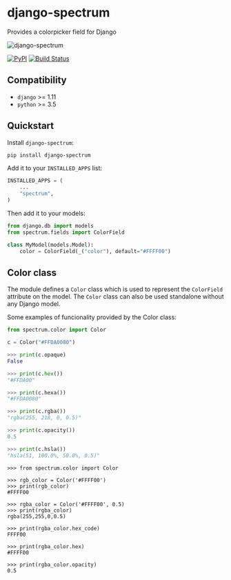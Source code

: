 # django-spectrum
Provides a colorpicker field for Django

![django-spectrum](http://joxi.ru/l2ZPn43iRE3yDr.png)

[![PyPI](https://img.shields.io/pypi/v/django-spectrum.svg)](https://pypi.org/project/django-spectrum/)
[![Build Status](https://travis-ci.org/dldevinc/django-spectrum.svg?branch=master)](https://travis-ci.org/dldevinc/django-spectrum)

## Compatibility
* `django` >= 1.11
* `python` >= 3.5

## Quickstart
Install `django-spectrum`:
```bash
pip install django-spectrum
```

Add it to your `INSTALLED_APPS` list:
```python
INSTALLED_APPS = (
    ...
    "spectrum",
)
```

Then add it to your models:
```python
from django.db import models
from spectrum.fields import ColorField

class MyModel(models.Model):
    color = ColorField(_("color"), default="#FFFF00")
```

## Color class
The module defines a `Color` class which is used to represent the `ColorField` 
attribute on the model. The `Color` class can also be used standalone without 
any Django model.

Some examples of funcionality provided by the Color class:
```python
from spectrum.color import Color

c = Color("#FFDA0080")

>>> print(c.opaque)
False

>>> print(c.hex())
"#FFDA00"

>>> print(c.hexa())
"#FFDA0080"

>>> print(c.rgba())
"rgba(255, 218, 0, 0.5)"

>>> print(c.opacity())
0.5

>>> print(c.hsla())
"hsla(51, 100.0%, 50.0%, 0.5)"
```


```
>>> from spectrum.color import Color

>>> rgb_color = Color('#FFFF00')
>>> print(rgb_color)
#FFFF00

>>> rgba_color = Color('#FFFF00', 0.5)
>>> print(rgba_color)
rgba(255,255,0,0.5)

>>> print(rgba_color.hex_code)
FFFF00

>>> print(rgba_color.hex)
#FFFF00

>>> print(rgba_color.opacity)
0.5
```
